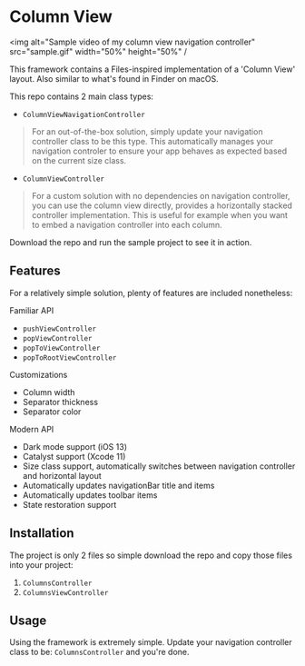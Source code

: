 # Column View

<img alt="Sample video of my column view navigation controller" src="sample.gif" width="50%" height="50%" /

This framework contains a Files-inspired implementation of a 'Column View' layout. Also similar to what's found in Finder on macOS.


This repo contains 2 main class types:

- `ColumnViewNavigationController`

> For an out-of-the-box solution, simply update your navigation controller class to be this type. This automatically manages your navigation controler to ensure your app behaves as expected based on the current size class.

- `ColumnViewController` 

> For a custom solution with no dependencies on navigation controller, you can use the column view directly, provides a horizontally stacked controller implementation. This is useful for example when you want to embed a navigation controller into each column.

Download the repo and run the sample project to see it in action.

## Features

For a relatively simple solution, plenty of features are included nonetheless:

Familiar API
- `pushViewController`
- `popViewController`
- `popToViewController`
- `popToRootViewController`

Customizations
- Column width
- Separator thickness
- Separator color

Modern API
- Dark mode support (iOS 13)
- Catalyst support (Xcode 11)
- Size class support, automatically switches between navigation controller and horizontal layout
- Automatically updates navigationBar title and items
- Automatically updates toolbar items
- State restoration support

## Installation

The project is only 2 files so simple download the repo and copy those files into your project:

1. `ColumnsController`
2. `ColumnsViewController`

## Usage

Using the framework is extremely simple. Update your navigation controller class to be: `ColumnsController` and you're done.